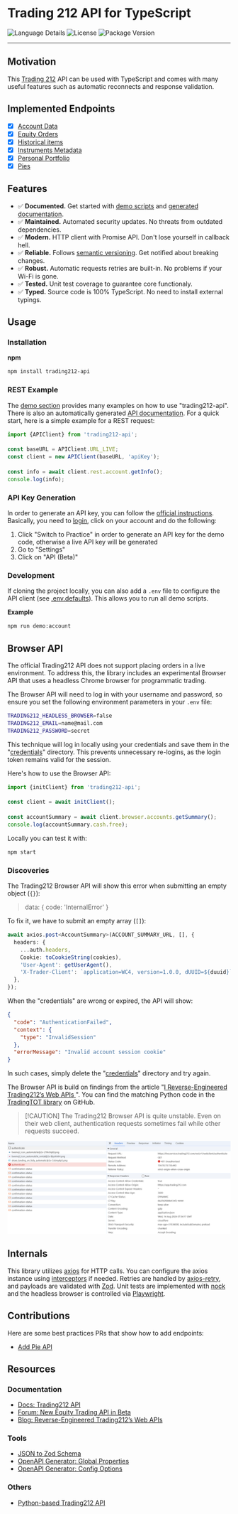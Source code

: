 # Trading 212 API for TypeScript

![Language Details](https://img.shields.io/github/languages/top/bennycode/trading212-api) ![License](https://img.shields.io/npm/l/trading212-api.svg) ![Package Version](https://img.shields.io/npm/v/trading212-api.svg)

---

## Motivation

This [Trading 212](https://www.trading212.com/) API can be used with TypeScript and comes with many useful features such as automatic reconnects and response validation.

## Implemented Endpoints

- [x] [Account Data](https://t212public-api-docs.redoc.ly/#tag/Account-Data)
- [x] [Equity Orders](https://t212public-api-docs.redoc.ly/#tag/Equity-Orders)
- [x] [Historical items](https://t212public-api-docs.redoc.ly/#tag/Historical-items)
- [x] [Instruments Metadata](https://t212public-api-docs.redoc.ly/#tag/Instruments-Metadata)
- [x] [Personal Portfolio](https://t212public-api-docs.redoc.ly/#tag/Personal-Portfolio)
- [x] [Pies](https://t212public-api-docs.redoc.ly/#tag/Pies)

## Features

- ✅ **Documented.** Get started with [demo scripts][1] and [generated documentation][2].
- ✅ **Maintained.** Automated security updates. No threats from outdated dependencies.
- ✅ **Modern.** HTTP client with Promise API. Don't lose yourself in callback hell.
- ✅ **Reliable.** Follows [semantic versioning][3]. Get notified about breaking changes.
- ✅ **Robust.** Automatic requests retries are built-in. No problems if your Wi-Fi is gone.
- ✅ **Tested.** Unit test coverage to guarantee core functionaly.
- ✅ **Typed.** Source code is 100% TypeScript. No need to install external typings.

## Usage

### Installation

**npm**

```bash
npm install trading212-api
```

### REST Example

The [demo section][1] provides many examples on how to use "trading212-api". There is also an automatically generated [API documentation][2]. For a quick start, here is a simple example for a REST request:

```ts
import {APIClient} from 'trading212-api';

const baseURL = APIClient.URL_LIVE;
const client = new APIClient(baseURL, 'apiKey');

const info = await client.rest.account.getInfo();
console.log(info);
```

### API Key Generation

In order to generate an API key, you can follow the [official instructions](https://helpcentre.trading212.com/hc/en-us/articles/14584770928157). Basically, you need to [login](https://app.trading212.com/), click on your account and do the following:

1. Click "Switch to Practice" in order to generate an API key for the demo code, otherwise a live API key will be generated
2. Go to "Settings"
3. Click on "API (Beta)"

### Development

If cloning the project locally, you can also add a `.env` file to configure the API client (see [.env.defaults][4]). This allows you to run all demo scripts.

**Example**

```bash
npm run demo:account
```

## Browser API

The official Trading212 API does not support placing orders in a live environment. To address this, the library includes an experimental Browser API that uses a headless Chrome browser for programmatic trading.

The Browser API will need to log in with your username and password, so ensure you set the following environment parameters in your `.env` file:

```bash
TRADING212_HEADLESS_BROWSER=false
TRADING212_EMAIL=name@mail.com
TRADING212_PASSWORD=secret
```

This technique will log in locally using your credentials and save them in the "[credentials](./credentials/)" directory. This prevents unnecessary re-logins, as the login token remains valid for the session.

Here's how to use the Browser API:

```ts
import {initClient} from 'trading212-api';

const client = await initClient();

const accountSummary = await client.browser.accounts.getSummary();
console.log(accountSummary.cash.free);
```

Locally you can test it with:

```bash
npm start
```

### Discoveries

The Trading212 Browser API will show this error when submitting an empty object (`{}`):

> data: { code: 'InternalError' }

To fix it, we have to submit an empty array (`[]`):

```ts
await axios.post<AccountSummary>(ACCOUNT_SUMMARY_URL, [], {
  headers: {
    ...auth.headers,
    Cookie: toCookieString(cookies),
    'User-Agent': getUserAgent(),
    'X-Trader-Client': `application=WC4, version=1.0.0, dUUID=${duuid}`,
  },
});
```

When the "credentials" are wrong or expired, the API will show:

```json
{
  "code": "AuthenticationFailed",
  "context": {
    "type": "InvalidSession"
  },
  "errorMessage": "Invalid account session cookie"
}
```

In such cases, simply delete the "[credentials](./credentials/)" directory and try again.

The Browser API is build on findings from the article "[I Reverse-Engineered Trading212’s Web APIs ](https://haksoat.com/reverse-engineering-trading212/)". You can find the matching Python code in the [TradingTOT library](https://github.com/HAKSOAT/tradingTOT) on GitHub.

> [!CAUTION] The Trading212 Browser API is quite unstable. Even on their web client, authentication requests sometimes fail while other requests succeed.

![AuthenticationFailed](authenticationfailed.png)

## Internals

This library utilizes [axios](https://github.com/axios/axios) for HTTP calls. You can configure the axios instance using [interceptors](https://axios-http.com/docs/interceptors) if needed. Retries are handled by [axios-retry](https://github.com/softonic/axios-retry), and payloads are validated with [Zod](https://github.com/colinhacks/zod). Unit tests are implemented with [nock](https://github.com/nock/nock) and the headless browser is controlled via [Playwright](https://playwright.dev/).

## Contributions

Here are some best practices PRs that show how to add endpoints:

- [Add Pie API](https://github.com/bennycode/trading212-api/pull/6/files)

## Resources

### Documentation

- [Docs: Trading212 API](https://t212public-api-docs.redoc.ly/)
- [Forum: New Equity Trading API in Beta](https://community.trading212.com/t/61788)
- [Blog: Reverse-Engineered Trading212’s Web APIs](https://haksoat.com/reverse-engineering-trading212/)

### Tools

- [JSON to Zod Schema](https://transform.tools/json-to-zod)
- [OpenAPI Generator: Global Properties](https://openapi-generator.tech/docs/globals/)
- [OpenAPI Generator: Config Options](https://openapi-generator.tech/docs/generators/typescript-fetch/#config-options)

### Others

- [Python-based Trading212 API](https://github.com/HAKSOAT/tradingTOT)

[1]: https://github.com/bennycode/trading212-api/tree/main/src/demo
[2]: https://github.com/bennycode/trading212-api/tree/main/docs
[3]: https://docs.npmjs.com/about-semantic-versioning
[4]: https://github.com/bennycode/trading212-api/blob/main/.env.defaults
